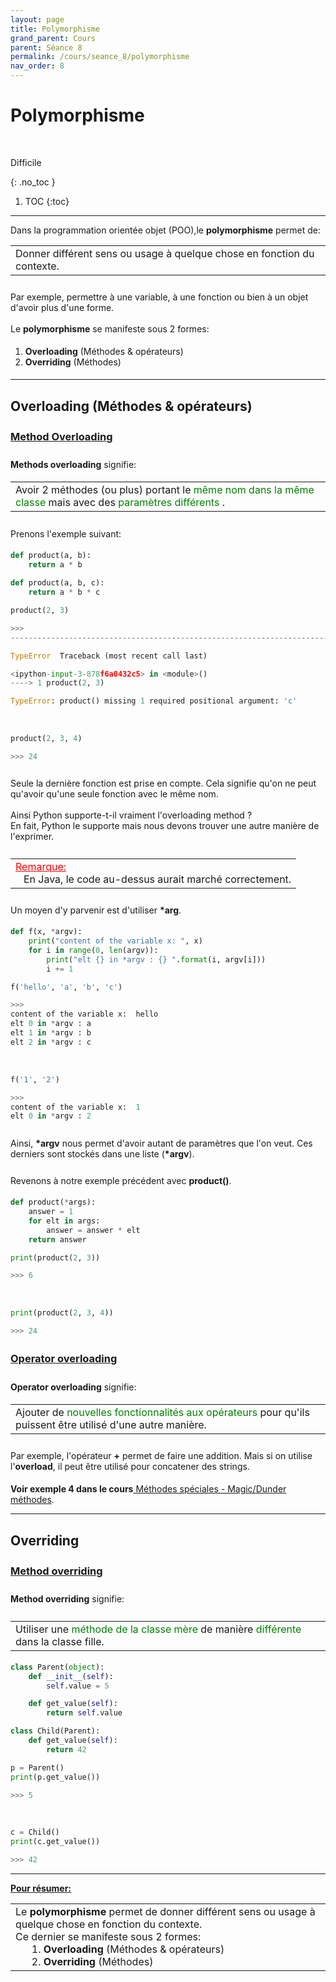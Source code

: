 ```yaml
---
layout: page
title: Polymorphisme
grand_parent: Cours
parent: Séance 8
permalink: /cours/seance_8/polymorphisme
nav_order: 8
---
```


<link rel="stylesheet" href="/css/placement-label.css">
<link rel="shortcut icon" href="https://new-leaves.github.io/img/favicon/favicon.ico">


<div id="containerIntro">
<h1><b>Polymorphisme</b></h1> &nbsp; <p class="label label-red">Difficile</p>   
</div>

{: .no_toc }
1. TOC
{:toc}

---

Dans la programmation orientée objet (POO),le __polymorphisme__ permet de:

<table><tr><td>
Donner différent sens ou usage à quelque chose en fonction du contexte.
</td></tr></table>

<div style="margin-top:0.7cm;margin-bottom:0.5cm">
Par exemple, permettre à une variable, à une fonction ou bien à un objet d'avoir plus d'une forme.
<br>
<br>
Le <b>polymorphisme</b> se manifeste sous 2 formes:
</div>

<div style="margin-bottom:0.5cm">
<ol>
<li> <b>Overloading</b> (Méthodes & opérateurs) </li>
<li> <b>Overriding</b> (Méthodes)</li>
</ol>
</div>

---

## Overloading (Méthodes & opérateurs)
<div style="margin-top:0.7cm;margin-bottom:0.5cm">
</div>

### <u> Method Overloading </u>
<div style="margin-top:0.7cm;margin-bottom:0.5cm">
<b>Methods overloading</b> signifie:
</div>

<table><tr><td>
Avoir 2 méthodes (ou plus) portant le <font color = "green">même nom dans la même classe </font> mais avec des <font color = "green"> paramètres différents </font>.
</td></tr></table>

<div style="margin-top:0.7cm;margin-bottom:0.5cm">
Prenons l'exemple suivant:
</div>


```python
def product(a, b):
    return a * b
 
def product(a, b, c):
    return a * b * c
```


```python
product(2, 3)
```
```python
>>>
---------------------------------------------------------------------------

TypeError  Traceback (most recent call last)

<ipython-input-3-878f6a0432c5> in <module>()
----> 1 product(2, 3)

TypeError: product() missing 1 required positional argument: 'c'

```
<br>

```python
product(2, 3, 4)
```
```python
>>> 24
```


<div style="margin-top:0.7cm;margin-bottom:0.5cm">
Seule la dernière fonction est prise en compte. Cela signifie qu'on ne peut qu'avoir qu'une seule fonction avec le même nom.
<br>
<br>
Ainsi Python supporte-t-il vraiment l'overloading method ?
<br>
En fait, Python le supporte mais nous devons trouver une autre manière de l'exprimer.
</div>


<div style="margin-top:0.7cm;margin-bottom:0.5cm">
<table><tr><td>
<font color = "red"> <u> Remarque: </u> </font>
<br>
&nbsp;&nbsp;&nbsp;En Java, le code au-dessus aurait marché correctement.
</td></tr></table>
</div>

<div style="margin-top:0.7cm;margin-bottom:0.5cm">
Un moyen d'y parvenir est d'utiliser <b>*arg</b>.
</div>


```python
def f(x, *argv):
    print("content of the variable x: ", x)
    for i in range(0, len(argv)):        
        print("elt {} in *argv : {} ".format(i, argv[i]))
        i += 1
```


```python
f('hello', 'a', 'b', 'c')
```
```python
>>>
content of the variable x:  hello
elt 0 in *argv : a 
elt 1 in *argv : b 
elt 2 in *argv : c 
```
<br>

```python
f('1', '2')
```
```python
>>>
content of the variable x:  1
elt 0 in *argv : 2 
```


<div style="margin-top:0.7cm;margin-bottom:0.5cm">
Ainsi, <b>*argv</b> nous permet d'avoir autant de paramètres que l'on veut. Ces derniers sont stockés dans une liste (<b>*argv</b>). 
</div>

<div style="margin-top:0.7cm;margin-bottom:0.5cm">
Revenons à notre exemple précédent avec <b>product()</b>.
</div>


```python
def product(*args):
    answer = 1
    for elt in args:
        answer = answer * elt
    return answer
```


```python
print(product(2, 3))
```
```python
>>> 6
```
<br>

```python
print(product(2, 3, 4))
```
```python
>>> 24
```

<div style="margin-top:0.7cm;margin-bottom:0.5cm">
</div>

### <u> Operator overloading </u>


<div style="margin-top:0.7cm;margin-bottom:0.5cm">
<b>Operator overloading</b> signifie: 
</div>

<table><tr><td>
Ajouter de <font color = "green"> nouvelles fonctionnalités  aux opérateurs </font> pour qu'ils puissent être utilisé d'une autre manière.
</td></tr></table>

<div style="margin-top:0.7cm;margin-bottom:0.5cm">
Par exemple, l'opérateur <b>+</b> permet de faire une addition. Mais si on utilise l'<b>overload</b>, il peut être utilisé pour concatener des strings.
</div>

__Voir exemple 4 dans le cours__<a href="/cours/seance_4/methode_classe_statique"> Méthodes spéciales - Magic/Dunder méthodes</a>.

---

## Overriding

<div style="margin-top:0.7cm;margin-bottom:0.5cm">
</div>

### <u> Method overriding </u>


<div style="margin-top:0.7cm;margin-bottom:0.5cm">
<b>Method overriding</b> signifie: 
</div>

<div style="margin-top:0.7cm;margin-bottom:0.5cm">
<table><tr><td>
Utiliser une <font color = "green"> méthode de la classe mère </font> de manière <font color = "green"> différente </font> dans la classe fille.
</td></tr></table>
</div>

```python
class Parent(object):
    def __init__(self):
        self.value = 5

    def get_value(self):
        return self.value

class Child(Parent):
    def get_value(self):
        return 42
```


```python
p = Parent()
print(p.get_value())
```
```python
>>> 5
```

<br>

```python
c = Child()
print(c.get_value())
```
```python
>>> 42
```

---

**<u>Pour résumer:</u>**

<table><tr><td>
Le <b> polymorphisme </b> permet de donner différent sens ou usage à quelque chose en fonction du contexte. 
<br>
Ce dernier se manifeste sous 2 formes:
<br>
&nbsp;&nbsp;&nbsp;&nbsp;&nbsp;&nbsp;1. <b> Overloading </b>(Méthodes & opérateurs)
<br>
&nbsp;&nbsp;&nbsp;&nbsp;&nbsp;&nbsp;2. <b> Overriding </b>(Méthodes)
</td></tr></table>
